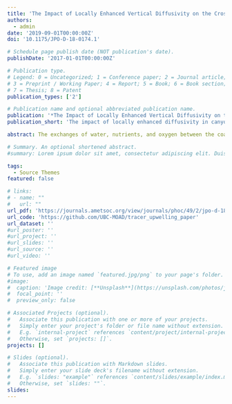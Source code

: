 ```yaml
---
title: 'The Impact of Locally Enhanced Vertical Diffusivity on the Cross-Shelf Transport of Tracers Induced by a Submarine Canyon'
authors:
  - admin
date: '2019-09-01T00:00:00Z'
doi: '10.1175/JPO-D-18-0174.1'

# Schedule page publish date (NOT publication's date).
publishDate: '2017-01-01T00:00:00Z'

# Publication type.
# Legend: 0 = Uncategorized; 1 = Conference paper; 2 = Journal article;
# 3 = Preprint / Working Paper; 4 = Report; 5 = Book; 6 = Book section;
# 7 = Thesis; 8 = Patent
publication_types: ['2']

# Publication name and optional abbreviated publication name.
publication: '*The Impact of Locally Enhanced Vertical Diffusivity on the Cross-Shelf Transport of Tracers Induced by a Submarine Canyon*'
publication_short: 'The impact of locally enhanced diffusivity in canyon-induced upwelling'

abstract: The exchanges of water, nutrients, and oxygen between the coastal and open ocean are key components of on-shelf nutrient budgets and biogeochemical cycles. On a regional scale, submarine canyons enhance physical processes such as shelf–slope mass exchange and mixing. There is good understanding of the flow around upwelling submarine canyons; however, the flux of biologically relevant tracers is less understood. This work investigates the impact of submarine canyons on the cross-shelf exchange of tracers and water, taking into account the impact of locally enhanced mixing within the canyon, and develops a scaling estimate for canyon-induced upwelling of tracers, proportional to local concentration, vertical diffusivity, and previously scaled upwelling flux. For that purpose, we performed numerical experiments simulating an upwelling event near an idealized canyon, adding a passive tracer with an initially linear profile. We varied the geographic distribution of vertical eddy diffusivity and its magnitude, the initial stratification, the Coriolis parameter, and the strength of the incoming flow. We find that a canyon of width 5% of the along-shelf length of the shelf upwells between 25% and 89% more tracer mass onto the shelf than shelfbreak upwelling. Locally enhanced vertical diffusivity has a positive effect on the tracer that is advected by the upwelling flow and can increase canyon-upwelled tracer flux by up to 27%.

# Summary. An optional shortened abstract.
#summary: Lorem ipsum dolor sit amet, consectetur adipiscing elit. Duis posuere tellus ac convallis placerat. Proin tincidunt magna sed ex sollicitudin condimentum.

tags:
  - Source Themes
featured: false

# links:
# - name: ""
#   url: ""
url_pdf: 'https://journals.ametsoc.org/view/journals/phoc/49/2/jpo-d-18-0174.1.xml?tab_body=pdf'
url_code: 'https://github.com/UBC-MOAD/tracer_upwelling_paper'
url_dataset: ''
#url_poster: ''
#url_project: ''
#url_slides: ''
#url_source: ''
#url_video: ''

# Featured image
# To use, add an image named `featured.jpg/png` to your page's folder.
#image:
#  caption: 'Image credit: [**Unsplash**](https://unsplash.com/photos/jdD8gXaTZsc)'
#  focal_point: ''
#  preview_only: false

# Associated Projects (optional).
#   Associate this publication with one or more of your projects.
#   Simply enter your project's folder or file name without extension.
#   E.g. `internal-project` references `content/project/internal-project/index.md`.
#   Otherwise, set `projects: []`.
projects: []

# Slides (optional).
#   Associate this publication with Markdown slides.
#   Simply enter your slide deck's filename without extension.
#   E.g. `slides: "example"` references `content/slides/example/index.md`.
#   Otherwise, set `slides: ""`.
slides:
---
```


